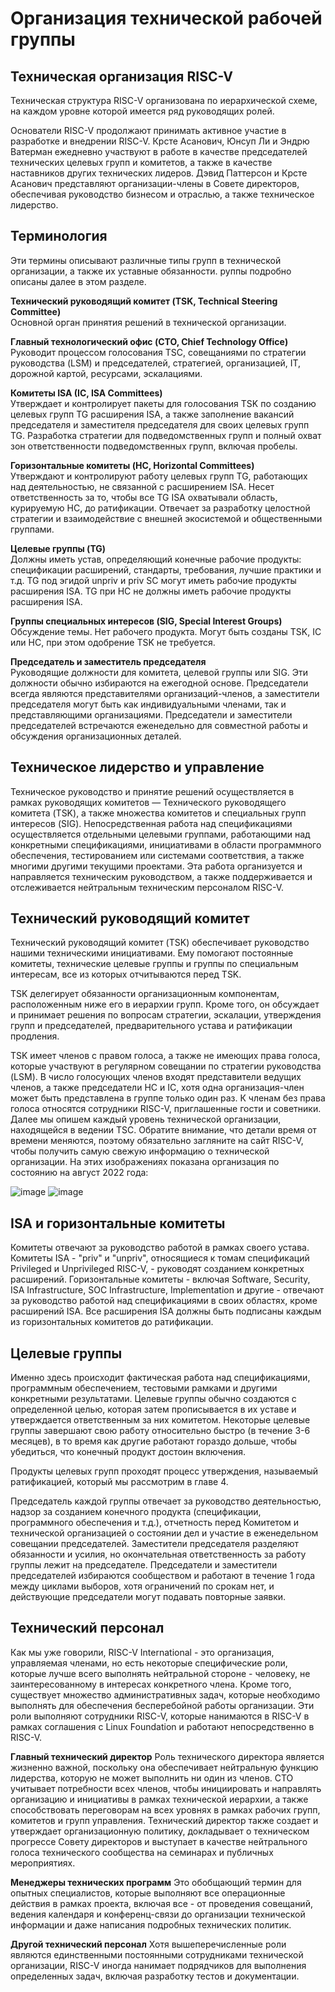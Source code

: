 # Организация технической рабочей группы
## Техническая организация RISC-V
Техническая структура RISC-V организована по иерархической схеме, на каждом уровне которой имеется ряд руководящих ролей.

Основатели RISC-V продолжают принимать активное участие в разработке и внедрении RISC-V. Крсте Асанович, Юнсуп Ли и Эндрю Ватерман ежедневно 
участвуют в работе в качестве председателей технических целевых групп и комитетов, а также в качестве наставников других технических лидеров. 
Дэвид Паттерсон и Крсте Асанович представляют организации-члены в Совете директоров, обеспечивая руководство бизнесом и отраслью, а также техническое лидерство.

## Терминология
Эти термины описывают различные типы групп в технической организации, а также их уставные обязанности. руппы подробно описаны далее в этом разделе.

**Технический руководящий комитет (TSK, Technical Steering Committee)**\
Основной орган принятия решений в технической организации.

**Главный технологический офис (CTO, Chief Technology Office)**\
Руководит процессом голосования TSC, совещаниями по стратегии руководства (LSM) и председателей, стратегией, организацией, IT, дорожной картой, ресурсами, эскалациями.

**Комитеты ISA (IC, ISA Committees)**\
Утверждает и контролирует пакеты для голосования TSK по созданию целевых групп TG расширения ISA, а также заполнение вакансий председателя и 
заместителя председателя для своих целевых групп TG. Разработка стратегии для подведомственных групп и полный охват зон ответственности подведомственных групп, включая пробелы.

**Горизонтальные комитеты (HC, Horizontal Committees)**\
Утверждают и контролируют работу целевых групп TG, работающих над деятельностью, не связанной с расширением ISA. Несет ответственность за то, 
чтобы все TG ISA охватывали область, курируемую HC, до ратификации. Отвечает за разработку целостной стратегии и взаимодействие с внешней экосистемой и общественными группами.

**Целевые группы (TG)**\
Должны иметь устав, определяющий конечные рабочие продукты: спецификации расширений, стандарты, требования, лучшие практики и т.д. TG под 
эгидой unpriv и priv SC могут иметь рабочие продукты расширения ISA. TG при HC не должны иметь рабочие продукты расширения ISA.

**Группы специальных интересов (SIG, Special Interest Groups)**\
Обсуждение темы. Нет рабочего продукта. Могут быть созданы TSK, IC или HC, при этом одобрение TSK не требуется.

**Председатель и заместитель председателя**\
Руководящие должности для комитета, целевой группы или SIG. Эти должности обычно избираются на ежегодной основе. 
Председатели всегда являются представителями организаций-членов, а заместители председателя могут быть как индивидуальными членами, 
так и представляющими организациями. Председатели и заместители председателей встречаются еженедельно для совместной работы и обсуждения организационных деталей.

## Техническое лидерство и управление
Техническое руководство и принятие решений осуществляется в рамках руководящих комитетов — Технического руководящего комитета (TSK), 
а также множества комитетов и специальных групп интересов (SIG). Непосредственная работа над спецификациями осуществляется отдельными целевыми группами, 
работающими над конкретными спецификациями, инициативами в области программного обеспечения, тестированием или системами соответствия, 
а также многими другими текущими проектами. Эта работа организуется и направляется техническим руководством, а также поддерживается и 
отслеживается нейтральным техническим персоналом RISC-V.

## Технический руководящий комитет
Технический руководящий комитет (TSK) обеспечивает руководство нашими техническими инициативами. 
Ему помогают постоянные комитеты, технические целевые группы и группы по специальным интересам, все из которых отчитываются перед TSK.

TSK делегирует обязанности организационным компонентам, расположенным ниже его в иерархии групп. Кроме того, он обсуждает и принимает решения 
по вопросам стратегии, эскалации, утверждения групп и председателей, предварительного устава и ратификации продления.

TSK имеет членов с правом голоса, а также не имеющих права голоса, которые участвуют в регулярном совещании по стратегии руководства (LSM). 
В число голосующих членов входят представители ведущих членов, а также председатели HC и IC, хотя одна организация-член может быть представлена 
в группе только один раз. К членам без права голоса относятся сотрудники RISC-V, приглашенные гости и советники. 
Далее мы опишем каждый уровень технической организации, находящейся в ведении TSC. Обратите внимание, что детали время от времени меняются, 
поэтому обязательно загляните на сайт RISC-V, чтобы получить самую свежую информацию о технической организации. 
На этих изображениях показана организация по состоянию на август 2022 года:

![image](https://github.com/mt-omarov/Intro-to-RISC-V/assets/95280619/64b8586e-3401-42fa-b2a8-a9b2ffa6d20d)
![image](https://github.com/mt-omarov/Intro-to-RISC-V/assets/95280619/d92ed1d4-3a52-438f-abe7-d79e7a11177c)

## ISA и горизонтальные комитеты
Комитеты отвечают за руководство работой в рамках своего устава. Комитеты ISA - "priv" и "unpriv", относящиеся к томам спецификаций 
Privileged и Unprivileged RISC-V, - руководят созданием конкретных расширений. Горизонтальные комитеты - включая Software, Security, 
ISA Infrastructure, SOC Infrastructure, Implementation и другие - отвечают за руководство работой над спецификациями в своих областях, 
кроме расширений ISA. Все расширения ISA должны быть подписаны каждым из горизонтальных комитетов до ратификации.

## Целевые группы
Именно здесь происходит фактическая работа над спецификациями, программным обеспечением, тестовыми рамками и другими конкретными результатами. 
Целевые группы обычно создаются с определенной целью, которая затем прописывается в их уставе и утверждается ответственным за них комитетом. 
Некоторые целевые группы завершают свою работу относительно быстро (в течение 3-6 месяцев), в то время как другие работают гораздо дольше, чтобы убедиться, что конечный продукт достоин включения.

Продукты целевых групп проходят процесс утверждения, называемый ратификацией, который мы рассмотрим в главе 4.

Председатель каждой группы отвечает за руководство деятельностью, надзор за созданием конечного продукта (спецификации, программного обеспечения и т.д.), 
отчетность перед Комитетом и технической организацией о состоянии дел и участие в еженедельном совещании председателей. 
Заместители председателя разделяют обязанности и усилия, но окончательная ответственность за работу группы лежит на председателе. 
Председатели и заместители председателей избираются сообществом и работают в течение 1 года между циклами выборов, хотя ограничений по срокам нет, 
и действующие председатели могут подавать повторные заявки.

## Технический персонал
Как мы уже говорили, RISC-V International - это организация, управляемая членами, но есть некоторые специфические роли, 
которые лучше всего выполнять нейтральной стороне - человеку, не заинтересованному в интересах конкретного члена. 
Кроме того, существует множество административных задач, которые необходимо выполнять для обеспечения бесперебойной работы организации. 
Эти роли выполняют сотрудники RISC-V, которые нанимаются в RISC-V в рамках соглашения с Linux Foundation и работают непосредственно в RISC-V.

**Главный технический директор**
Роль технического директора является жизненно важной, поскольку она обеспечивает нейтральную функцию лидерства, которую не может выполнить ни один из членов. 
CTO учитывает потребности всех членов, чтобы инициировать и направлять организацию и инициативы в рамках технической иерархии, 
а также способствовать переговорам на всех уровнях в рамках рабочих групп, комитетов и групп управления. 
Технический директор также создает и утверждает организационную политику, докладывает о техническом прогрессе Совету директоров и выступает 
в качестве нейтрального голоса технического сообщества на семинарах и публичных мероприятиях.

**Менеджеры технических программ**
Это обобщающий термин для опытных специалистов, которые выполняют все операционные действия в рамках проекта, включая все - от проведения совещаний, 
ведения календаря и конференц-связи до организации технической информации и даже написания подробных технических политик.

**Другой технический персонал**
Хотя вышеперечисленные роли являются единственными постоянными сотрудниками технической организации, RISC-V иногда нанимает подрядчиков 
для выполнения определенных задач, включая разработку тестов и документации.






